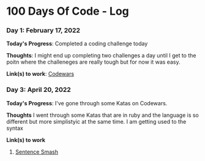 # 100 Days Of Code - Log

### Day 1: February 17, 2022

**Today's Progress**: Completed a coding challenge today

**Thoughts**: I might end up completing two challenges a day until I get to the poitn where the challeneges are really tough but for now it was easy.

**Link(s) to work**: [Codewars](https://www.codewars.com/kata/5265326f5fda8eb1160004c8/train/javascript)

### Day 3: April 20, 2022

**Today's Progress**: I've gone through some Katas on Codewars.

**Thoughts** I went through some Katas that are in ruby and the language is so different but more simplistyic at the same time. I am getting used to the syntax

**Link(s) to work**

1. [Sentence Smash](https://www.codewars.com/kata/53dc23c68a0c93699800041d/train/ruby)
